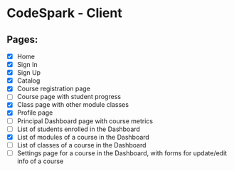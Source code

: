 # CodeSpark - Client

## Pages:

- [x] Home
- [x] Sign In
- [x] Sign Up
- [x] Catalog
- [x] Course registration page
- [ ] Course page with student progress
- [x] Class page with other module classes
- [x] Profile page
- [ ] Principal Dashboard page with course metrics
- [ ] List of students enrolled in the Dashboard
- [x] List of modules of a course in the Dashboard
- [ ] List of classes of a course in the Dashboard
- [ ] Settings page for a course in the Dashboard, with forms for update/edit info of a course